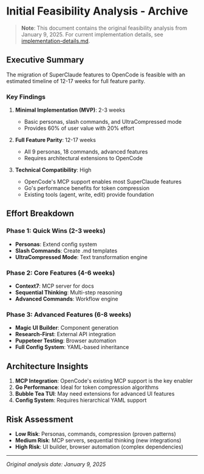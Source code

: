 # Initial Feasibility Analysis - Archive

> **Note**: This document contains the original feasibility analysis from January 9, 2025. For current implementation details, see [implementation-details.md](implementation-details.md).

## Executive Summary

The migration of SuperClaude features to OpenCode is feasible with an estimated timeline of 12-17 weeks for full feature parity.

### Key Findings

1. **Minimal Implementation (MVP)**: 2-3 weeks
   - Basic personas, slash commands, and UltraCompressed mode
   - Provides 60% of user value with 20% effort

2. **Full Feature Parity**: 12-17 weeks
   - All 9 personas, 18 commands, advanced features
   - Requires architectural extensions to OpenCode

3. **Technical Compatibility**: High
   - OpenCode's MCP support enables most SuperClaude features
   - Go's performance benefits for token compression
   - Existing tools (agent, write, edit) provide foundation

## Effort Breakdown

### Phase 1: Quick Wins (2-3 weeks)
- **Personas**: Extend config system
- **Slash Commands**: Create .md templates  
- **UltraCompressed Mode**: Text transformation engine

### Phase 2: Core Features (4-6 weeks)
- **Context7**: MCP server for docs
- **Sequential Thinking**: Multi-step reasoning
- **Advanced Commands**: Workflow engine

### Phase 3: Advanced Features (6-8 weeks)
- **Magic UI Builder**: Component generation
- **Research-First**: External API integration
- **Puppeteer Testing**: Browser automation
- **Full Config System**: YAML-based inheritance

## Architecture Insights

1. **MCP Integration**: OpenCode's existing MCP support is the key enabler
2. **Go Performance**: Ideal for token compression algorithms
3. **Bubble Tea TUI**: May need extensions for advanced UI features
4. **Config System**: Requires hierarchical YAML support

## Risk Assessment

- **Low Risk**: Personas, commands, compression (proven patterns)
- **Medium Risk**: MCP servers, sequential thinking (new integrations)
- **High Risk**: UI builder, browser automation (complex dependencies)

---

*Original analysis date: January 9, 2025*